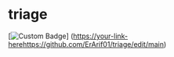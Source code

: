 # triage

[![Custom Badge](https://img.shields.io/badge/custom-badge-brightgreen.svg)]
([https://your-link-here](https://github.com/ErArif01/triage/edit/main/README.md)https://github.com/ErArif01/triage/edit/main)

